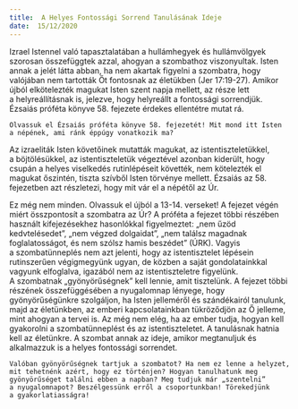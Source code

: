 ```yaml
---
title:  A Helyes Fontossági Sorrend Tanulásának Ideje
date:  15/12/2020
---
```


Izrael Istennel való tapasztalatában a hullámhegyek és hullámvölgyek szorosan összefüggtek azzal, ahogyan a szombathoz viszonyultak. Isten annak a jelét látta abban, ha nem akartak figyelni a szombatra, hogy valójában nem tartották Őt fontosnak az életükben (Jer 17:19-27). Amikor újból elkötelezték magukat Isten szent napja mellett, az része lett a helyreállításnak is, jelezve, hogy helyreállt a fontossági sorrendjük. Ézsaiás próféta könyve 58. fejezete érdekes ellentétre mutat rá.

`Olvassuk el Ézsaiás próféta könyve 58. fejezetét! Mit mond itt Isten a népé­nek, ami ránk éppúgy vonatkozik ma?`

Az izraeliták Isten követőinek mutatták magukat, az istentiszteletükkel, a böjtölésükkel, az istentiszteletük végeztével azonban kiderült, hogy csupán a helyes viselkedés rutinlépéseit követték, nem kötelezték el magukat őszintén, tiszta szívből Isten törvénye mellett. Ézsaiás az 58. fejezetben azt részletezi, hogy mit vár el a népétől az Úr.

Ez még nem minden. Olvassuk el újból a 13-14. verseket! A fejezet végén miért összpontosít a szombatra az Úr? A próféta a fejezet többi részében használt kifejezésekhez hasonlókkal figyelmeztet: „nem űzöd kedvtelésedet”, „nem végzed dolgaidat”, „nem találsz magadnak foglalatosságot, és nem szólsz hamis beszédet” (ÚRK). Vagyis a szombatünneplés nem azt jelenti, hogy az istentisztelet lépésein rutinszerűen végigmegyünk ugyan, de közben a saját gondolatainkkal vagyunk elfoglalva, igazából nem az istentiszteletre figyelünk. A szombatnak „gyönyörűségnek” kell lennie, amit tisztelünk. A fejezet többi részének összefüggésében a nyugalomnap lényege, hogy gyönyörűségünkre szolgáljon, ha Isten jelleméről és szándékairól tanulunk, majd az életünkben, az emberi kapcsolatainkban tükröződjön az Ő jelleme, mint ahogyan a tervei is. Az még nem elég, ha az ember tudja, hogyan kell gyakorolni a szombatünneplést és az istentiszteletet. A tanulásnak hatnia kell az életünkre. A szombat annak az ideje, amikor megtanuljuk és alkalmazzuk is a helyes fontossági sorrendet.

`Valóban gyönyörűségnek tartjuk a szombatot? Ha nem ez lenne a helyzet, mit tehetnénk azért, hogy ez történjen? Hogyan tanulhatunk meg gyönyörűséget találni ebben a napban? Meg tudjuk már „szentelni” a nyugalomnapot? Beszélgessünk erről a csoportunkban! Törekedjünk a gyakorlatiasságra!`